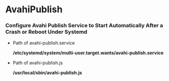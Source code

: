 # AvahiPublish

### Configure Avahi Publish Service to Start Automatically After a Crash or Reboot Under Systemd

+ Path of avahi-publish.service<p>
**/etc/systemd/system/multi-user.target.wants/avahi-publish.service**<p>

+ Path of avahi-publish.js<p>
**/usr/local/sbin/avahi-publish.js**<p>
